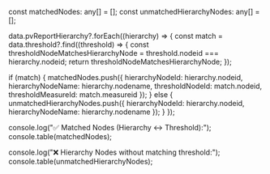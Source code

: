 const matchedNodes: any[] = [];
const unmatchedHierarchyNodes: any[] = [];

data.pvReportHierarchy?.forEach((hierarchy) => {
  const match = data.threshold?.find((threshold) => {
    const thresholdNodeMatchesHierarchyNode = threshold.nodeid === hierarchy.nodeid;
    return thresholdNodeMatchesHierarchyNode;
  });

  if (match) {
    matchedNodes.push({
      hierarchyNodeId: hierarchy.nodeid,
      hierarchyNodeName: hierarchy.nodename,
      thresholdNodeId: match.nodeid,
      thresholdMeasureId: match.measureid
    });
  } else {
    unmatchedHierarchyNodes.push({
      hierarchyNodeId: hierarchy.nodeid,
      hierarchyNodeName: hierarchy.nodename
    });
  }
});

console.log("✅ Matched Nodes (Hierarchy ↔ Threshold):");
console.table(matchedNodes);

console.log("❌ Hierarchy Nodes without matching threshold:");
console.table(unmatchedHierarchyNodes);